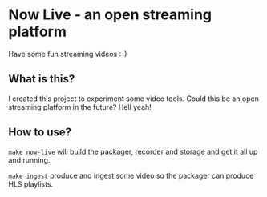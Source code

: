 # Now Live - an open streaming platform

Have some fun streaming videos :-)

## What is this?

I created this project to experiment some video tools. Could this be an open streaming platform in the future? Hell yeah!

## How to use?

`make now-live` will build the packager, recorder and storage and get it all up and running.

`make ingest` produce and ingest some video so the packager can produce HLS playlists.